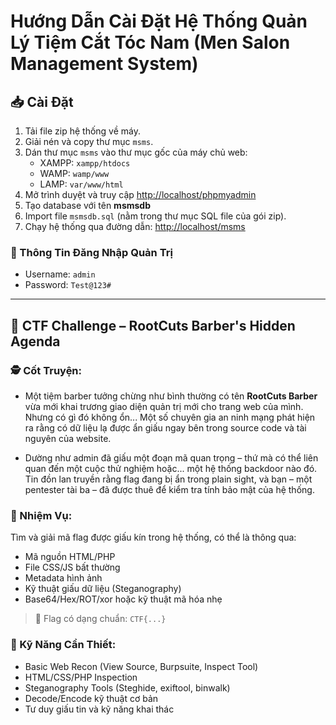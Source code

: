
# Hướng Dẫn Cài Đặt Hệ Thống Quản Lý Tiệm Cắt Tóc Nam (Men Salon Management System)

## 📥 Cài Đặt

1. Tải file zip hệ thống về máy.
2. Giải nén và copy thư mục `msms`.
3. Dán thư mục `msms` vào thư mục gốc của máy chủ web:
   - XAMPP: `xampp/htdocs`
   - WAMP: `wamp/www`
   - LAMP: `var/www/html`
4. Mở trình duyệt và truy cập [http://localhost/phpmyadmin](http://localhost/phpmyadmin)
5. Tạo database với tên **msmsdb**
6. Import file `msmsdb.sql` (nằm trong thư mục SQL file của gói zip).
7. Chạy hệ thống qua đường dẫn: [http://localhost/msms](http://localhost/msms)

### 🔐 Thông Tin Đăng Nhập Quản Trị
- Username: `admin`
- Password: `Test@123#`

---

## 🧠 CTF Challenge – RootCuts Barber's Hidden Agenda

### 🕵️ Cốt Truyện:
- Một tiệm barber tưởng chừng như bình thường có tên **RootCuts Barber** vừa mới khai trương giao diện quản trị mới cho trang web của mình. Nhưng có gì đó không ổn... Một số chuyên gia an ninh mạng phát hiện ra rằng có dữ liệu lạ được ẩn giấu ngay bên trong source code và tài nguyên của website.

- Dường như admin đã giấu một đoạn mã quan trọng – thứ mà có thể liên quan đến một cuộc thử nghiệm hoặc... một hệ thống backdoor nào đó. Tin đồn lan truyền rằng flag đang bị ẩn trong plain sight, và bạn – một pentester tài ba – đã được thuê để kiểm tra tính bảo mật của hệ thống.

### 🧩 Nhiệm Vụ:
Tìm và giải mã flag được giấu kín trong hệ thống, có thể là thông qua:

- Mã nguồn HTML/PHP
- File CSS/JS bất thường
- Metadata hình ảnh
- Kỹ thuật giấu dữ liệu (Steganography)
- Base64/Hex/ROT/xor hoặc kỹ thuật mã hóa nhẹ

> 🔖 Flag có dạng chuẩn: `CTF{...}`

### 🧰 Kỹ Năng Cần Thiết:
- Basic Web Recon (View Source, Burpsuite, Inspect Tool)
- HTML/CSS/PHP Inspection
- Steganography Tools (Steghide, exiftool, binwalk)
- Decode/Encode kỹ thuật cơ bản
- Tư duy giấu tin và kỹ năng khai thác
